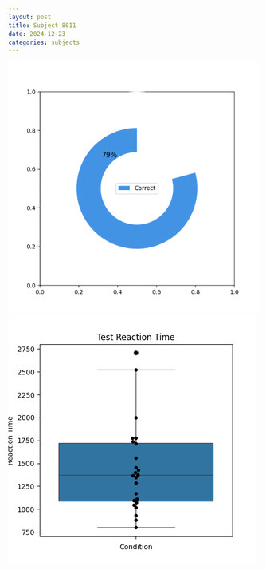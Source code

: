 ```yaml
---
layout: post
title: Subject 8011
date: 2024-12-23
categories: subjects
---
```


![](data/8011/run-12/8011_FN_acc_test.png)
![](data/8011/run-12/8011_FN_rt.png)
